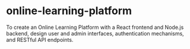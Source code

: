 # online-learning-platform
To create an Online Learning Platform with a React frontend and Node.js backend,  design user and admin interfaces, authentication mechanisms, and RESTful API endpoints.
